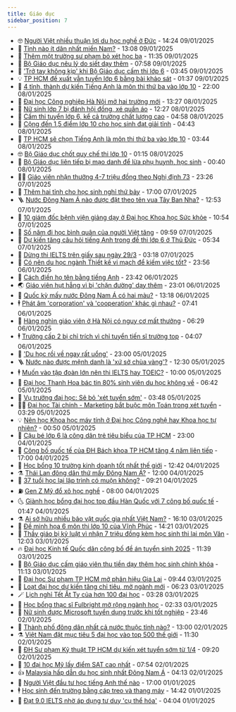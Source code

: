 ```yaml
---
title: Giáo dục
sidebar_position: 7
---
```


<!-- vnexpress-giao-duc:START -->
- 🤓 [Người Việt nhiều thuận lợi du học nghề ở Đức](https://vnexpress.net/nguoi-viet-nhieu-thuan-loi-du-hoc-nghe-o-duc-4837517.html) - 14:24 09/01/2025
- 🦆 [Tỉnh nào ít dân nhất miền Nam?](https://vnexpress.net/tinh-nao-it-dan-nhat-mien-nam-4837497.html) - 13:08 09/01/2025
- 🦩 [Thêm một trường sư phạm bỏ xét học bạ](https://vnexpress.net/them-mot-truong-su-pham-bo-xet-hoc-ba-4836842.html) - 11:35 09/01/2025
- 🌮 [Bộ Giáo dục nêu lý do siết dạy thêm](https://vnexpress.net/bo-giao-duc-neu-ly-do-siet-day-them-4837373.html) - 07:58 09/01/2025
- 🔭 [&#39;Trở tay không kịp&#39; khi Bộ Giáo dục cấm thi lớp 6](https://vnexpress.net/tro-tay-khong-kip-khi-bo-giao-duc-cam-thi-lop-6-4837107.html) - 03:45 09/01/2025
- 💡 [TP HCM đề xuất vẫn tuyển lớp 6 bằng bài khảo sát](https://vnexpress.net/tp-hcm-de-xuat-van-tuyen-lop-6-bang-bai-khao-sat-4837130.html) - 01:37 09/01/2025
- 🥰 [4 tỉnh, thành dự kiến Tiếng Anh là môn thi thứ ba vào lớp 10](https://vnexpress.net/4-tinh-thanh-du-kien-tieng-anh-la-mon-thi-thu-ba-vao-lop-10-4837070.html) - 22:00 08/01/2025
- 🐲 [Đại học Công nghiệp Hà Nội mở hai trường mới](https://vnexpress.net/dai-hoc-cong-nghiep-ha-noi-mo-hai-truong-moi-4837102.html) - 13:27 08/01/2025
- 🦒 [Nữ sinh lớp 7 bị đánh hội đồng, xé quần áo](https://vnexpress.net/nu-sinh-lop-7-bi-danh-hoi-dong-xe-quan-ao-4837079.html) - 12:27 08/01/2025
- 🦆 [Cấm thi tuyển lớp 6, kể cả trường chất lượng cao](https://vnexpress.net/cam-thi-tuyen-lop-6-ke-ca-truong-chat-luong-cao-4836876.html) - 04:58 08/01/2025
- 🧰 [Cộng đến 1,5 điểm lớp 10 cho học sinh đạt giải tỉnh](https://vnexpress.net/cong-den-1-5-diem-lop-10-cho-hoc-sinh-dat-giai-tinh-4836827.html) - 04:43 08/01/2025
- 🐘 [TP HCM sẽ chọn Tiếng Anh là môn thi thứ ba vào lớp 10](https://vnexpress.net/tp-hcm-se-chon-tieng-anh-la-mon-thi-thu-ba-vao-lop-10-4836836.html) - 03:44 08/01/2025
- 🤓 [Bộ Giáo dục chốt quy chế thi lớp 10](https://vnexpress.net/bo-giao-duc-chot-quy-che-thi-lop-10-4830885.html) - 01:15 08/01/2025
- 🧰 [Bộ Giáo dục liên tiếp bị mạo danh để lừa phụ huynh, học sinh](https://vnexpress.net/bo-giao-duc-lien-tiep-bi-mao-danh-de-lua-phu-huynh-hoc-sinh-4836709.html) - 00:40 08/01/2025
- 🧑‍💻 [Giáo viên nhận thưởng 4-7 triệu đồng theo Nghị định 73](https://vnexpress.net/giao-vien-nhan-thuong-4-7-trieu-dong-theo-nghi-dinh-73-4835202.html) - 23:26 07/01/2025
- 🫶 [Thêm hai tỉnh cho học sinh nghỉ thứ bảy](https://vnexpress.net/them-hai-tinh-cho-hoc-sinh-nghi-thu-bay-4836462.html) - 17:00 07/01/2025
- 🪜 [Nước Đông Nam Á nào được đặt theo tên vua Tây Ban Nha?](https://vnexpress.net/nuoc-dong-nam-a-nao-duoc-dat-theo-ten-vua-tay-ban-nha-4836672.html) - 12:53 07/01/2025
- 🎊 [10 giám đốc bệnh viện giảng dạy ở Đại học Khoa học Sức khỏe](https://vnexpress.net/10-giam-doc-benh-vien-giang-day-o-dai-hoc-khoa-hoc-suc-khoe-4836604.html) - 10:54 07/01/2025
- 🧐 [Số năm đi học bình quân của người Việt tăng](https://vnexpress.net/so-nam-di-hoc-binh-quan-cua-nguoi-viet-tang-4836466.html) - 09:59 07/01/2025
- 🌈 [Dự kiến tăng câu hỏi tiếng Anh trong đề thi lớp 6 ở Thủ Đức](https://vnexpress.net/du-kien-tang-cau-hoi-tieng-anh-trong-de-thi-lop-6-o-thu-duc-4836465.html) - 05:34 07/01/2025
- 🥰 [Dừng thi IELTS trên giấy sau ngày 29/3](https://vnexpress.net/dung-thi-ielts-tren-giay-sau-ngay-29-3-4836375.html) - 03:18 07/01/2025
- 🎡 [Có nên du học ngành Thiết kế vi mạch để kiếm việc tốt?](https://vnexpress.net/co-nen-du-hoc-nganh-thiet-ke-vi-mach-de-kiem-viec-tot-4836024.html) - 23:56 06/01/2025
- 🎊 [Cách điền họ tên bằng tiếng Anh](https://vnexpress.net/cach-dien-ho-ten-bang-tieng-anh-4835744.html) - 23:42 06/01/2025
- 🌏 [Giáo viên hụt hẫng vì bị &#39;chặn đường&#39; dạy thêm](https://vnexpress.net/giao-vien-hut-hang-vi-bi-chan-duong-day-them-4836304.html) - 23:01 06/01/2025
- 🥸 [Quốc kỳ mấy nước Đông Nam Á có hai màu?](https://vnexpress.net/quoc-ky-may-nuoc-dong-nam-a-co-hai-mau-4836217.html) - 13:18 06/01/2025
- 🕴 [Phát âm &#39;corporation&#39; và &#39;cooperation&#39; khác gì nhau?](https://vnexpress.net/phat-am-corporation-va-cooperation-khac-gi-nhau-4835732.html) - 07:41 06/01/2025
- 💂 [Hàng nghìn giáo viên ở Hà Nội có nguy cơ mất thưởng](https://vnexpress.net/hang-nghin-giao-vien-o-ha-noi-co-nguy-co-mat-thuong-4835992.html) - 06:29 06/01/2025
- 🕴 [Trường cấp 2 bị chỉ trích vì chỉ tuyển tiến sĩ trường top](https://vnexpress.net/truong-cap-2-bi-chi-trich-vi-chi-tuyen-tien-si-truong-top-4836038.html) - 04:07 06/01/2025
- 🌋 [&#39;Du học rồi về ngay rất uổng&#39;](https://vnexpress.net/du-hoc-roi-ve-ngay-rat-uong-4835778.html) - 23:00 05/01/2025
- 🪜 [Nước nào được mệnh danh là &#39;xứ sở chùa vàng&#39;?](https://vnexpress.net/nuoc-nao-duoc-menh-danh-la-xu-so-chua-vang-4835770.html) - 12:30 05/01/2025
- 🕴 [Muốn vào tập đoàn lớn nên thi IELTS hay TOEIC?](https://vnexpress.net/muon-vao-tap-doan-lon-nen-thi-ielts-hay-toeic-4835488.html) - 10:00 05/01/2025
- 🎃 [Đại học Thanh Hoa bác tin 80% sinh viên du học không về](https://vnexpress.net/dai-hoc-thanh-hoa-bac-tin-80-sinh-vien-du-hoc-khong-ve-4835718.html) - 06:42 05/01/2025
- 🦏 [Vụ trưởng đại học: Sẽ bỏ &#39;xét tuyển sớm&#39;](https://vnexpress.net/vu-truong-dai-hoc-se-bo-xet-tuyen-som-4835686.html) - 03:48 05/01/2025
- 🧑‍🏫 [Đại học Tài chính - Marketing bắt buộc môn Toán trong xét tuyển](https://vnexpress.net/dai-hoc-tai-chinh-marketing-bat-buoc-mon-toan-trong-xet-tuyen-4835665.html) - 03:29 05/01/2025
- 💡 [Nên học Khoa học máy tính ở Đại học Công nghệ hay Khoa học tự nhiên?](https://vnexpress.net/nen-hoc-khoa-hoc-may-tinh-o-dai-hoc-cong-nghe-hay-khoa-hoc-tu-nhien-4835487.html) - 00:50 05/01/2025
- 🐎 [Cậu bé lớp 6 là công dân trẻ tiêu biểu của TP HCM](https://vnexpress.net/cau-be-lop-6-la-cong-dan-tre-tieu-bieu-cua-tp-hcm-4835533.html) - 23:00 04/01/2025
- 🧰 [Công bố quốc tế của ĐH Bách khoa TP HCM tăng 4 năm liên tiếp](https://vnexpress.net/cong-bo-quoc-te-cua-dh-bach-khoa-tp-hcm-tang-4-nam-lien-tiep-4833706.html) - 17:00 04/01/2025
- 🙉 [Học bổng 10 trường kinh doanh tốt nhất thế giới](https://vnexpress.net/hoc-bong-10-truong-kinh-doanh-tot-nhat-the-gioi-4835350.html) - 12:42 04/01/2025
- ⚗️ [Thái Lan đông dân thứ mấy Đông Nam Á?](https://vnexpress.net/thai-lan-dong-dan-thu-may-dong-nam-a-4835493.html) - 12:00 04/01/2025
- 🌝 [37 tuổi học lại lập trình có muộn không?](https://vnexpress.net/37-tuoi-hoc-lai-lap-trinh-co-muon-khong-4835489.html) - 09:21 04/01/2025
- ⛽️ [Gen Z Mỹ đổ xô học nghề](https://vnexpress.net/gen-z-my-do-xo-hoc-nghe-4835078.html) - 08:00 04/01/2025
- 🌜 [Giành học bổng đại học top đầu Hàn Quốc với 7 công bố quốc tế](https://vnexpress.net/gianh-hoc-bong-dai-hoc-top-dau-han-quoc-voi-7-cong-bo-quoc-te-4834820.html) - 01:47 04/01/2025
- ⚗️ [Ai sở hữu nhiều bảo vật quốc gia nhất Việt Nam?](https://vnexpress.net/ai-so-huu-nhieu-bao-vat-quoc-gia-nhat-viet-nam-4835253.html) - 16:10 03/01/2025
- 🧰 [Đề minh họa 6 môn thi lớp 10 của Vĩnh Phúc](https://vnexpress.net/de-minh-hoa-6-mon-thi-lop-10-cua-vinh-phuc-4835258.html) - 14:21 03/01/2025
- 🤗 [Thầy giáo bị kỷ luật vì nhận 7 triệu đồng kèm học sinh thi lại môn Văn](https://vnexpress.net/thay-giao-bi-ky-luat-vi-nhan-7-trieu-dong-kem-hoc-sinh-thi-lai-mon-van-4835305.html) - 12:03 03/01/2025
- 🔥 [Đại học Kinh tế Quốc dân công bố đề án tuyển sinh 2025](https://vnexpress.net/dai-hoc-kinh-te-quoc-dan-cong-bo-de-an-tuyen-sinh-2025-4835297.html) - 11:39 03/01/2025
- 💪 [Bộ Giáo dục cấm giáo viên thu tiền dạy thêm học sinh chính khóa](https://vnexpress.net/bo-giao-duc-cam-giao-vien-thu-tien-day-them-hoc-sinh-chinh-khoa-4835278.html) - 11:13 03/01/2025
- 💂 [Đại học Sư phạm TP HCM mở phân hiệu Gia Lai](https://vnexpress.net/dai-hoc-su-pham-tp-hcm-mo-phan-hieu-gia-lai-4835242.html) - 09:44 03/01/2025
- 🌮 [Loạt đại học dự kiến tăng chỉ tiêu, mở ngành mới](https://vnexpress.net/loat-dai-hoc-du-kien-tang-chi-tieu-mo-nganh-moi-4835070.html) - 06:23 03/01/2025
- 🪄 [Lịch nghỉ Tết Ất Tỵ của hơn 100 đại học](https://vnexpress.net/lich-nghi-tet-at-ty-cua-hon-100-dai-hoc-4834878.html) - 03:28 03/01/2025
- 🎡 [Học bổng thạc sĩ Fulbright mở rộng ngành học](https://vnexpress.net/hoc-bong-thac-si-fulbright-mo-rong-nganh-hoc-4834836.html) - 02:33 03/01/2025
- 🌈 [Nữ sinh được Microsoft tuyển dụng trước khi tốt nghiệp](https://vnexpress.net/nu-sinh-duoc-microsoft-tuyen-dung-truoc-khi-tot-nghiep-4834898.html) - 23:46 02/01/2025
- 🎊 [Thành phố đông dân nhất cả nước thuộc tỉnh nào?](https://vnexpress.net/thanh-pho-dong-dan-nhat-ca-nuoc-thuoc-tinh-nao-4834892.html) - 13:00 02/01/2025
- ⚗️ [Việt Nam đặt mục tiêu 5 đại học vào top 500 thế giới](https://vnexpress.net/viet-nam-dat-muc-tieu-5-dai-hoc-vao-top-500-the-gioi-4834865.html) - 11:30 02/01/2025
- 🌁 [ĐH Sư phạm Kỹ thuật TP HCM dự kiến xét tuyển sớm từ 1/4](https://vnexpress.net/dh-su-pham-ky-thuat-tp-hcm-du-kien-xet-tuyen-som-tu-1-4-4834697.html) - 09:20 02/01/2025
- 🦏 [10 đại học Mỹ lấy điểm SAT cao nhất](https://vnexpress.net/10-dai-hoc-my-lay-diem-sat-cao-nhat-4834629.html) - 07:54 02/01/2025
- 👍 [Malaysia hấp dẫn du học sinh nhất Đông Nam Á](https://vnexpress.net/malaysia-hap-dan-du-hoc-sinh-nhat-dong-nam-a-4831834.html) - 04:13 02/01/2025
- 🌈 [Người Việt đầu tư học tiếng Anh thế nào](https://vnexpress.net/nguoi-viet-dau-tu-hoc-tieng-anh-the-nao-4796385.html) - 17:00 01/01/2025
- 🕴 [Học sinh đến trường bằng cáp treo và thang máy](https://vnexpress.net/hoc-sinh-den-truong-bang-cap-treo-va-thang-may-4834492.html) - 14:42 01/01/2025
- 🧰 [Đạt 9.0 IELTS nhờ áp dụng tư duy &#39;cụ thể hóa&#39;](https://vnexpress.net/dat-9-0-ielts-nho-ap-dung-tu-duy-cu-the-hoa-4833482.html) - 04:04 01/01/2025<!-- vnexpress-giao-duc:END -->
